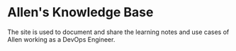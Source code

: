 # Allen's Knowledge Base

The site is used to document and share the learning notes and use cases of Allen working as a DevOps Engineer.
